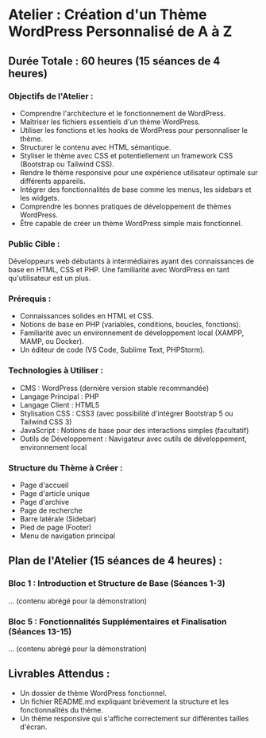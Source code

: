 ﻿
# Atelier : Création d'un Thème WordPress Personnalisé de A à Z

## Durée Totale : 60 heures (15 séances de 4 heures)

### Objectifs de l'Atelier :
- Comprendre l'architecture et le fonctionnement de WordPress.
- Maîtriser les fichiers essentiels d'un thème WordPress.
- Utiliser les fonctions et les hooks de WordPress pour personnaliser le thème.
- Structurer le contenu avec HTML sémantique.
- Styliser le thème avec CSS et potentiellement un framework CSS (Bootstrap ou Tailwind CSS).
- Rendre le thème responsive pour une expérience utilisateur optimale sur différents appareils.
- Intégrer des fonctionnalités de base comme les menus, les sidebars et les widgets.
- Comprendre les bonnes pratiques de développement de thèmes WordPress.
- Être capable de créer un thème WordPress simple mais fonctionnel.

### Public Cible :
Développeurs web débutants à intermédiaires ayant des connaissances de base en HTML, CSS et PHP. Une familiarité avec WordPress en tant qu'utilisateur est un plus.

### Prérequis :
- Connaissances solides en HTML et CSS.
- Notions de base en PHP (variables, conditions, boucles, fonctions).
- Familiarité avec un environnement de développement local (XAMPP, MAMP, ou Docker).
- Un éditeur de code (VS Code, Sublime Text, PHPStorm).

### Technologies à Utiliser :
- CMS : WordPress (dernière version stable recommandée)
- Langage Principal : PHP
- Langage Client : HTML5
- Stylisation CSS : CSS3 (avec possibilité d'intégrer Bootstrap 5 ou Tailwind CSS 3)
- JavaScript : Notions de base pour des interactions simples (facultatif)
- Outils de Développement : Navigateur avec outils de développement, environnement local

### Structure du Thème à Créer :
- Page d'accueil
- Page d'article unique
- Page d'archive
- Page de recherche
- Barre latérale (Sidebar)
- Pied de page (Footer)
- Menu de navigation principal

## Plan de l'Atelier (15 séances de 4 heures) :
### Bloc 1 : Introduction et Structure de Base (Séances 1-3)
... (contenu abrégé pour la démonstration)
### Bloc 5 : Fonctionnalités Supplémentaires et Finalisation (Séances 13-15)
... (contenu abrégé pour la démonstration)

## Livrables Attendus :
- Un dossier de thème WordPress fonctionnel.
- Un fichier README.md expliquant brièvement la structure et les fonctionnalités du thème.
- Un thème responsive qui s'affiche correctement sur différentes tailles d'écran.
